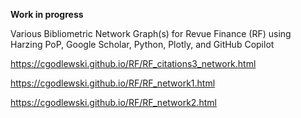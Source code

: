 **Work in progress**

Various Bibliometric Network Graph(s) for Revue Finance (RF) using Harzing PoP, Google Scholar, Python, Plotly, and GitHub Copilot

https://cgodlewski.github.io/RF/RF_citations3_network.html

https://cgodlewski.github.io/RF/RF_network1.html

https://cgodlewski.github.io/RF/RF_network2.html
